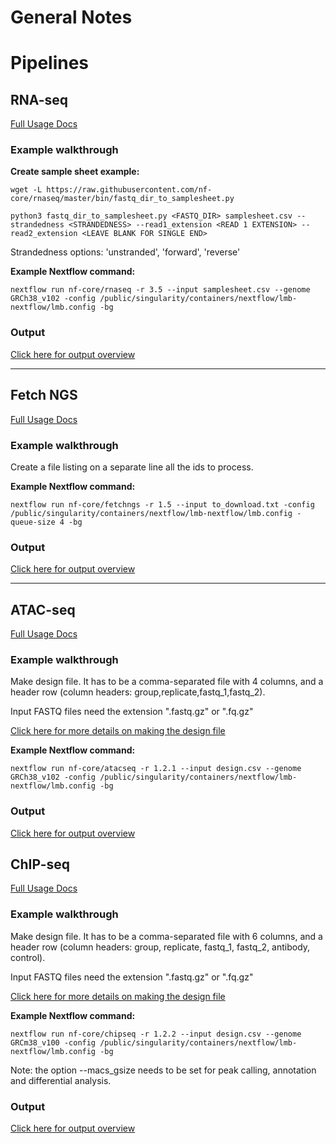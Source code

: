 General Notes
=============

# Pipelines

## RNA-seq
[Full Usage Docs](https://nf-co.re/rnaseq/3.6/usage)

### Example walkthrough

**Create sample sheet example:**

    wget -L https://raw.githubusercontent.com/nf-core/rnaseq/master/bin/fastq_dir_to_samplesheet.py
    
    python3 fastq_dir_to_samplesheet.py <FASTQ_DIR> samplesheet.csv --strandedness <STRANDEDNESS> --read1_extension <READ 1 EXTENSION> --read2_extension <LEAVE BLANK FOR SINGLE END>

Strandedness options: 'unstranded', 'forward', 'reverse'

**Example Nextflow command:**

    nextflow run nf-core/rnaseq -r 3.5 --input samplesheet.csv --genome GRCh38_v102 -config /public/singularity/containers/nextflow/lmb-nextflow/lmb.config -bg

### Output
[Click here for output overview](https://nf-co.re/rnaseq/3.6/output)

 ---

## Fetch NGS
[Full Usage Docs](https://nf-co.re/fetchngs/1.5/usage)

### Example walkthrough

Create a file listing on a separate line all the ids to process.

**Example Nextflow command:**

    nextflow run nf-core/fetchngs -r 1.5 --input to_download.txt -config /public/singularity/containers/nextflow/lmb-nextflow/lmb.config -queue-size 4 -bg

### Output
[Click here for output overview](https://nf-co.re/fetchngs/1.5/output)

---

## ATAC-seq

[Full Usage Docs](https://nf-co.re/atacseq/1.2.1/usage)

### Example walkthrough   
Make design file.  It has to be a comma-separated file with 4 columns, and a header row (column headers: group,replicate,fastq_1,fastq_2).  

Input FASTQ files need the extension ".fastq.gz" or ".fq.gz" 


[Click here for more details on making the design file](https://nf-co.re/atacseq/1.2.1/docs/usage#multiple-replicates)


**Example Nextflow command:**

    nextflow run nf-core/atacseq -r 1.2.1 --input design.csv --genome GRCh38_v102 -config /public/singularity/containers/nextflow/lmb-nextflow/lmb.config -bg


### Output
[Click here for output overview](https://nf-co.re/atacseq/1.2.1/output)


## ChIP-seq

[Full Usage Docs](https://nf-co.re/chipseq/1.2.2/usage)

### Example walkthrough   
Make design file.  It has to be a comma-separated file with 6 columns, and a header row (column headers: group, replicate, fastq_1, fastq_2, antibody, control).  

Input FASTQ files need the extension ".fastq.gz" or ".fq.gz" 


[Click here for more details on making the design file](https://nf-co.re/chipseq/1.2.2/usage#multiple-replicates)


**Example Nextflow command:**

    nextflow run nf-core/chipseq -r 1.2.2 --input design.csv --genome GRCm38_v100 -config /public/singularity/containers/nextflow/lmb-nextflow/lmb.config -bg


Note: the option --macs_gsize needs to be set for peak calling, annotation and differential analysis.

### Output
[Click here for output overview](https://nf-co.re/chipseq/1.2.2/output)



